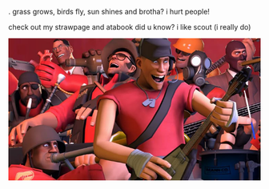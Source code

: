 . grass grows, birds fly, sun shines and brotha? i hurt people!

check out my strawpage and atabook
did u know? i like scout (i really do)

![image alt](9b06ce692507d59099e968e173857137.jpg)












